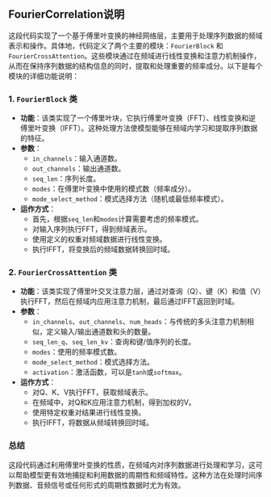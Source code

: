 ## FourierCorrelation说明
这段代码实现了一个基于傅里叶变换的神经网络层，主要用于处理序列数据的频域表示和操作。具体地，代码定义了两个主要的模块：`FourierBlock` 和 `FourierCrossAttention`。这些模块通过在频域进行线性变换和注意力机制操作，从而在保持序列数据的结构信息的同时，提取和处理重要的频率成分。以下是每个模块的详细功能说明：

### 1. `FourierBlock` 类
- **功能**：该类实现了一个傅里叶块，它执行傅里叶变换（FFT）、线性变换和逆傅里叶变换（IFFT）。这种处理方法使模型能够在频域内学习和提取序列数据的特征。
- **参数**：
  - `in_channels`：输入通道数。
  - `out_channels`：输出通道数。
  - `seq_len`：序列长度。
  - `modes`：在傅里叶变换中使用的模式数（频率成分）。
  - `mode_select_method`：模式选择方法（随机或最低频率模式）。
- **运作方式**：
  - 首先，根据`seq_len`和`modes`计算需要考虑的频率模式。
  - 对输入序列执行FFT，得到频域表示。
  - 使用定义的权重对频域数据进行线性变换。
  - 执行IFFT，将变换后的频域数据转换回时域。

### 2. `FourierCrossAttention` 类
- **功能**：该类实现了傅里叶交叉注意力层，通过对查询（Q）、键（K）和值（V）执行FFT，然后在频域内应用注意力机制，最后通过IFFT返回到时域。
- **参数**：
  - `in_channels`、`out_channels`、`num_heads`：与传统的多头注意力机制相似，定义输入/输出通道数和头的数量。
  - `seq_len_q`、`seq_len_kv`：查询和键/值序列的长度。
  - `modes`：使用的频率模式数。
  - `mode_select_method`：模式选择方法。
  - `activation`：激活函数，可以是`tanh`或`softmax`。
- **运作方式**：
  - 对Q、K、V执行FFT，获取频域表示。
  - 在频域中，对Q和K应用注意力机制，得到加权的V。
  - 使用特定权重对结果进行线性变换。
  - 执行IFFT，将数据从频域转换回时域。

### 总结
这段代码通过利用傅里叶变换的性质，在频域内对序列数据进行处理和学习，这可以帮助模型更有效地捕捉和利用数据的周期性和频域特性。这种方法在处理时间序列数据、音频信号或任何形式的周期性数据时尤为有效。
